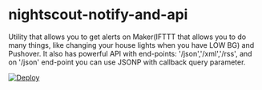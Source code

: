 # nightscout-notify-and-api
Utility that allows you to get alerts on Maker(IFTTT that allows you to do many things, like changing your house lights when you have LOW BG) and Pushover. It also has powerful API with end-points: '/json','/xml','/rss', and on '/json' end-point you can use JSONP with callback query parameter.

[![Deploy](https://www.herokucdn.com/deploy/button.svg)](https://heroku.com/deploy?template=https://github.com/PH4NTOMiki/nightscout-notify-and-api)
